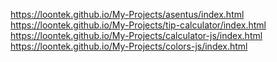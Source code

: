 https://loontek.github.io/My-Projects/asentus/index.html <br/>
https://loontek.github.io/My-Projects/tip-calculator/index.html <br/>
https://loontek.github.io/My-Projects/calculator-js/index.html <br/>
https://loontek.github.io/My-Projects/colors-js/index.html <br/>